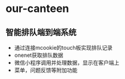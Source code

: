 # our-canteen
## 智能排队端到端系统
- 通过连接mcookie的touch板实现排队记录
- onenet获取排队数据
- 微信小程序调用并处理数据，显示在客户端上
- 菜单，问题反馈等附加功能
